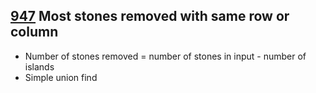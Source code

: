 ## [947](https://leetcode.com/problems/most-stones-removed-with-same-row-or-column/description/) Most stones removed with same row or column
* Number of stones removed = number of stones in input - number of islands
* Simple union find 